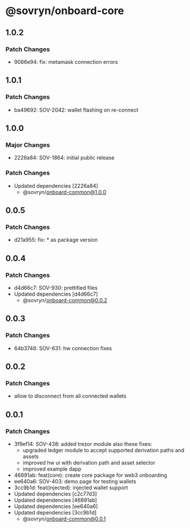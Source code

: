# @sovryn/onboard-core

## 1.0.2

### Patch Changes

- 9086e94: fix: metamask connection errors

## 1.0.1

### Patch Changes

- ba49692: SOV-2042: wallet flashing on re-connect

## 1.0.0

### Major Changes

- 2226a84: SOV-1864: initial public release

### Patch Changes

- Updated dependencies [2226a84]
  - @sovryn/onboard-common@1.0.0

## 0.0.5

### Patch Changes

- d21a955: fix: \* as package version

## 0.0.4

### Patch Changes

- d4d66c7: SOV-930: prettified files
- Updated dependencies [d4d66c7]
  - @sovryn/onboard-common@0.0.2

## 0.0.3

### Patch Changes

- 64b3746: SOV-631: hw connection fixes

## 0.0.2

### Patch Changes

- allow to disconnect from all connected wallets

## 0.0.1

### Patch Changes

- 3f9ef14: SOV-438: added trezor module
  also these fixes:
  - upgraded ledger module to accept supported derivation paths and assets
  - improved hw ui with derivation path and asset selector
  - improved example dapp
- 46891ab: feat(core): create core package for web3 onboarding
- ee640a6: SOV-403: demo page for testing wallets
- 3cc9b1d: feat(injected): injected wallet support
- Updated dependencies [c2c77d3]
- Updated dependencies [46891ab]
- Updated dependencies [ee640a6]
- Updated dependencies [3cc9b1d]
  - @sovryn/onboard-common@0.0.1
